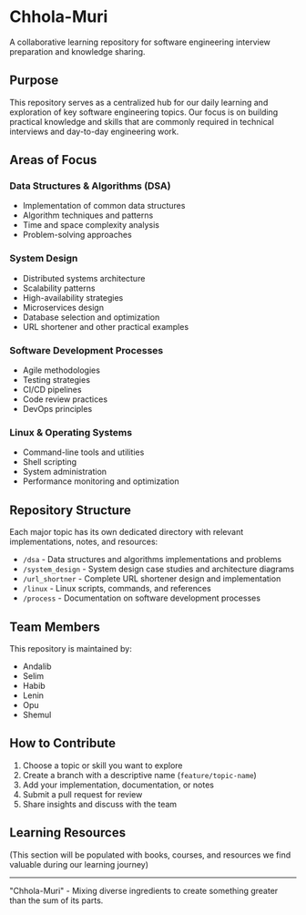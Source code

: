 # Chhola-Muri

A collaborative learning repository for software engineering interview preparation and knowledge sharing.

## Purpose

This repository serves as a centralized hub for our daily learning and exploration of key software engineering topics. Our focus is on building practical knowledge and skills that are commonly required in technical interviews and day-to-day engineering work.

## Areas of Focus

### Data Structures & Algorithms (DSA)
- Implementation of common data structures
- Algorithm techniques and patterns
- Time and space complexity analysis
- Problem-solving approaches

### System Design
- Distributed systems architecture
- Scalability patterns
- High-availability strategies
- Microservices design
- Database selection and optimization
- URL shortener and other practical examples

### Software Development Processes
- Agile methodologies
- Testing strategies
- CI/CD pipelines
- Code review practices
- DevOps principles

### Linux & Operating Systems
- Command-line tools and utilities
- Shell scripting
- System administration
- Performance monitoring and optimization

## Repository Structure

Each major topic has its own dedicated directory with relevant implementations, notes, and resources:

- `/dsa` - Data structures and algorithms implementations and problems
- `/system_design` - System design case studies and architecture diagrams
- `/url_shortner` - Complete URL shortener design and implementation
- `/linux` - Linux scripts, commands, and references
- `/process` - Documentation on software development processes

## Team Members

This repository is maintained by:
- Andalib
- Selim
- Habib
- Lenin
- Opu
- Shemul

## How to Contribute

1. Choose a topic or skill you want to explore
2. Create a branch with a descriptive name (`feature/topic-name`)
3. Add your implementation, documentation, or notes
4. Submit a pull request for review
5. Share insights and discuss with the team

## Learning Resources

(This section will be populated with books, courses, and resources we find valuable during our learning journey)

---

"Chhola-Muri" - Mixing diverse ingredients to create something greater than the sum of its parts.